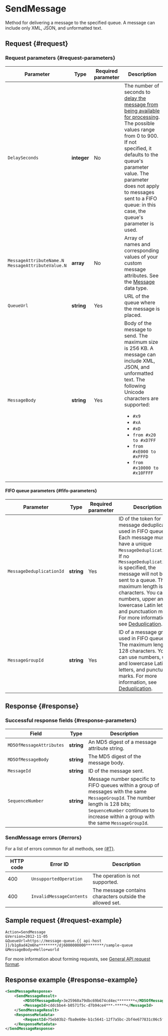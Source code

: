 # SendMessage

Method for delivering a message to the specified queue. A message can include only XML, JSON, and unformatted text.

## Request {#request}

### Request parameters {#request-parameters}

Parameter | Type | Required parameter | Description
----- | ----- | ----- | -----
`DelaySeconds` | **integer** | No | The number of seconds to [delay the message from being available for processing](../../concepts/delay-queues.md#delay-messages). The possible values range from 0 to 900. If not specified, it defaults to the queue's parameter value. The parameter does not apply to messages sent to a FIFO queue: in this case, the queue's parameter is used.
`MessageAttributeName.N`<br/>`MessageAttributeValue.N` | **array** | No | Array of names and corresponding values of your custom message attributes. See the [Message](../data-types/Message.md) data type.
`QueueUrl` | **string** | Yes | URL of the queue where the message is placed.
`MessageBody` | **string** | Yes | Body of the message to send. The maximum size is 256 KB. A message can include XML, JSON, and unformatted text. The following Unicode characters are supported: <ul><li>`#x9`</li> <li>`#xA`</li> <li>`#xD`</li> <li>`from #x20 to #xD7FF`</li> <li>`from #xE000 to #xFFFD`</li> <li>`from #x10000 to #x10FFFF`</li></ul>

#### FIFO queue parameters {#fifo-parameters}

Parameter | Type | Required parameter | Description
----- | ----- | ----- | -----
`MessageDeduplicationId` | **string** | Yes | ID of the token for message deduplication, used in FIFO queues. Each message must have a unique `MessageDeduplicationId`. If no `MessageDeduplicationId` is specified, the message will not be sent to a queue. The maximum length is 128 characters. You can use numbers, upper and lowercase Latin letters, and punctuation marks. For more information, see [Deduplication](../../concepts/deduplication.md).
`MessageGroupId` | **string** | Yes | ID of a message group, used in FIFO queues. The maximum length is 128 characters. You can use numbers, upper and lowercase Latin letters, and punctuation marks. For more information, see [Deduplication](../../concepts/deduplication.md).

## Response {#response}

### Successful response fields {#response-parameters}

Field | Type | Description
----- | ----- | -----
`MD5OfMessageAttributes` | **string** | An MD5 digest of a message attribute string.
`MD5OfMessageBody` | **string** | The MD5 digest of the message body.
`MessageId` | **string** | ID of the message sent.
`SequenceNumber` | **string** | Message number specific to FIFO queues within a group of messages with the same `MessageGroupId`. The number length is 128 bits; `SequenceNumber` continues to increase within a group with the same `MessageGroupId`.

### SendMessage errors {#errors}

For a list of errors common for all methods, see [{#T}](../common-errors.md).

HTTP code | Error ID | Description
----- | ----- | -----
400 | `UnsupportedOperation` | The operation is not supported.
400 | `InvalidMessageContents` | The message contains characters outside the allowed set.

## Sample request {#request-example}

```text
Action=SendMessage
&Version=2012-11-05
&QueueUrl=https://message-queue.{{ api-host }}/b1g8ad42m6he********/dj6000000000********/sample-queue
&MessageBody=Hello+world
```

For more information about forming requests, see [General API request format](../index.md#api-request).

## Response example {#response-example}

```xml
<SendMessageResponse>
    <SendMessageResult>
        <MD5OfMessageBody>3e25960a79dbc69b674cd4ec********</MD5OfMessageBody>
        <MessageId>cddcbbe4-b0571f5c-d7b94ce4***-*****</MessageId>
    </SendMessageResult>
    <ResponseMetadata>
        <RequestId>75eb03b2-fba0e60e-b1c5641-12f7a5bc-2bf4e677831c06c5f9d7ea10********</RequestId>
    </ResponseMetadata>
</SendMessageResponse>
```
